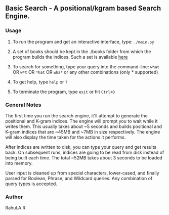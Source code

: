 ## Basic Search - A positional/kgram based Search Engine.

### Usage
1. To run the program and get an interactive interface, type: `./main.py`

2. A set of books should be kept in the ./books folder from which the program builds the indices. Such a set is available [here](http://courses.cse.tamu.edu/caverlee/csce670/hw/books.zip)
3. To search for something, type your query into the command-line:
`what` OR `w*t` OR `*hat` OR `wha*`
or any other combinations (only * supported)

4. To get help, type `help` or `?`

5. To terminate the program, type `exit` or hit `Ctrl+D`

### General Notes
The first time you run the search engine, it'll attempt to generate the positional and K-gram indices. The engine will prompt you to wait while it writes them. This usually takes about ~5 seconds and builds positional and K-gram indices that are ~45MB and ~7MB in size respectively. The engine will also display the time taken for the actions it performs. 

After indices are written to disk, you can type your query and get results back. On subsequent runs, indices are going to be read from disk instead of being built each time. The total ~52MB takes about 3 seconds to be loaded into memory.

User input is cleaned up from special characters, lower-cased, and finally parsed for Boolean, Phrase, and Wildcard queries. Any combination of query types is accepted.

### Author
Rahul.A.R
